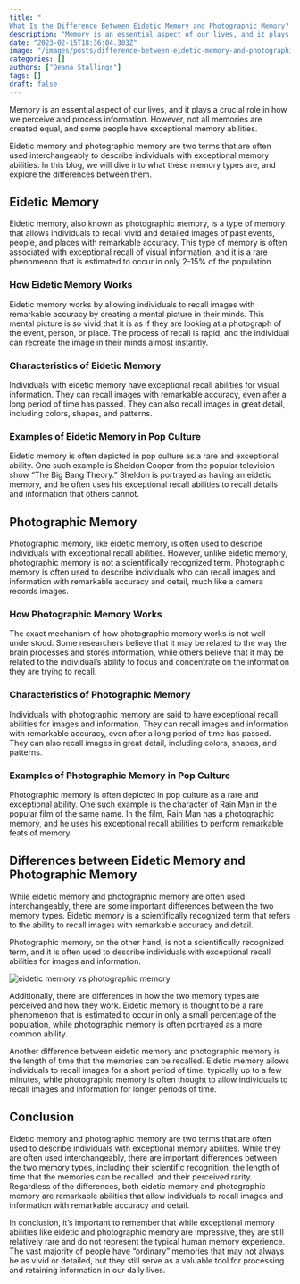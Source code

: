 ```yaml
---
title: "
What Is the Difference Between Eidetic Memory and Photographic Memory? "
description: "Memory is an essential aspect of our lives, and it plays a crucial role in how we perceive and process information. However, not all memories are crea"
date: "2023-02-15T18:36:04.303Z"
image: "/images/posts/difference-between-eidetic-memory-and-photographic-memory-780x468.jpg"
categories: []
authors: ["Deana Stallings"]
tags: []
draft: false
---
```


Memory is an essential aspect of our lives, and it plays a crucial role in how we perceive and process information. However, not all memories are created equal, and some people have exceptional memory abilities. 

Eidetic memory and photographic memory are two terms that are often used interchangeably to describe individuals with exceptional memory abilities. In this blog, we will dive into what these memory types are, and explore the differences between them.

## Eidetic Memory

Eidetic memory, also known as photographic memory, is a type of memory that allows individuals to recall vivid and detailed images of past events, people, and places with remarkable accuracy. This type of memory is often associated with exceptional recall of visual information, and it is a rare phenomenon that is estimated to occur in only 2-15% of the population.

### How Eidetic Memory Works

Eidetic memory works by allowing individuals to recall images with remarkable accuracy by creating a mental picture in their minds. This mental picture is so vivid that it is as if they are looking at a photograph of the event, person, or place. The process of recall is rapid, and the individual can recreate the image in their minds almost instantly.

### Characteristics of Eidetic Memory

Individuals with eidetic memory have exceptional recall abilities for visual information. They can recall images with remarkable accuracy, even after a long period of time has passed. They can also recall images in great detail, including colors, shapes, and patterns.

### Examples of Eidetic Memory in Pop Culture

Eidetic memory is often depicted in pop culture as a rare and exceptional ability. One such example is Sheldon Cooper from the popular television show “The Big Bang Theory.” Sheldon is portrayed as having an eidetic memory, and he often uses his exceptional recall abilities to recall details and information that others cannot.

## Photographic Memory

Photographic memory, like eidetic memory, is often used to describe individuals with exceptional recall abilities. However, unlike eidetic memory, photographic memory is not a scientifically recognized term. Photographic memory is often used to describe individuals who can recall images and information with remarkable accuracy and detail, much like a camera records images.

### How Photographic Memory Works

The exact mechanism of how photographic memory works is not well understood. Some researchers believe that it may be related to the way the brain processes and stores information, while others believe that it may be related to the individual’s ability to focus and concentrate on the information they are trying to recall.

### Characteristics of Photographic Memory

Individuals with photographic memory are said to have exceptional recall abilities for images and information. They can recall images and information with remarkable accuracy, even after a long period of time has passed. They can also recall images in great detail, including colors, shapes, and patterns.

### Examples of Photographic Memory in Pop Culture

Photographic memory is often depicted in pop culture as a rare and exceptional ability. One such example is the character of Rain Man in the popular film of the same name. In the film, Rain Man has a photographic memory, and he uses his exceptional recall abilities to perform remarkable feats of memory.

## Differences between Eidetic Memory and Photographic Memory

While eidetic memory and photographic memory are often used interchangeably, there are some important differences between the two memory types. Eidetic memory is a scientifically recognized term that refers to the ability to recall images with remarkable accuracy and detail. 

Photographic memory, on the other hand, is not a scientifically recognized term, and it is often used to describe individuals with exceptional recall abilities for images and information.

![eidetic memory vs photographic memory](https://www.pdhre.org/wp-content/uploads/2023/02/eidetic-memory-vs-photographic-memory.jpg)

Additionally, there are differences in how the two memory types are perceived and how they work. Eidetic memory is thought to be a rare phenomenon that is estimated to occur in only a small percentage of the population, while photographic memory is often portrayed as a more common ability.

Another difference between eidetic memory and photographic memory is the length of time that the memories can be recalled. Eidetic memory allows individuals to recall images for a short period of time, typically up to a few minutes, while photographic memory is often thought to allow individuals to recall images and information for longer periods of time.

## Conclusion

Eidetic memory and photographic memory are two terms that are often used to describe individuals with exceptional memory abilities. While they are often used interchangeably, there are important differences between the two memory types, including their scientific recognition, the length of time that the memories can be recalled, and their perceived rarity. Regardless of the differences, both eidetic memory and photographic memory are remarkable abilities that allow individuals to recall images and information with remarkable accuracy and detail.

In conclusion, it’s important to remember that while exceptional memory abilities like eidetic and photographic memory are impressive, they are still relatively rare and do not represent the typical human memory experience. The vast majority of people have “ordinary” memories that may not always be as vivid or detailed, but they still serve as a valuable tool for processing and retaining information in our daily lives.